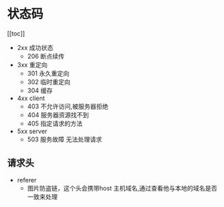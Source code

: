 # 状态码
[[toc]]
- 2xx  成功状态
  - 206 断点续传
- 3xx  重定向
  - 301 永久重定向
  - 302 临时重定向
  - 304 缓存
- 4xx  client
  - 403 不允许访问,被服务器拒绝
  - 404 服务器资源找不到
  - 405 指定请求的方法
- 5xx  server
  - 503 服务故障 无法处理请求

## 请求头
- referer
  - 图片防盗链，这个头会携带host 主机域名,通过查看他与本地的域名是否一致来处理
